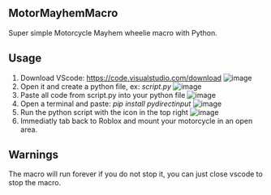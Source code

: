 ## MotorMayhemMacro

Super simple Motorcycle Mayhem wheelie macro with Python.

## Usage

1. Download VScode: https://code.visualstudio.com/download
  ![image](https://github.com/eeoms/MotorMayhemMacro/assets/96942190/a322f0a5-f065-4092-8cb9-fd47f2c3cd00)
2. Open it and create a python file, ex: *script.py*
  ![image](https://github.com/eeoms/MotorMayhemMacro/assets/96942190/453c270c-0d2c-4164-970f-2303552fe91b)
3. Paste all code from script.py into your python file
  ![image](https://github.com/eeoms/MotorMayhemMacro/assets/96942190/f466d76a-cb48-4f6b-893b-279fa45decaa)
4. Open a terminal and paste: *pip install pydirectinput*
  ![image](https://github.com/eeoms/MotorMayhemMacro/assets/96942190/b26fc29f-e2ce-4529-b1bc-d260c5842cb1)
5. Run the python script with the icon in the top right
  ![image](https://github.com/eeoms/MotorMayhemMacro/assets/96942190/fd55a06c-4ce3-4910-9904-957d9e18e013)
6. Immediatly tab back to Roblox and mount your motorcycle in an open area.

## Warnings

The macro will run forever if you do not stop it, you can just close vscode to stop the macro.

